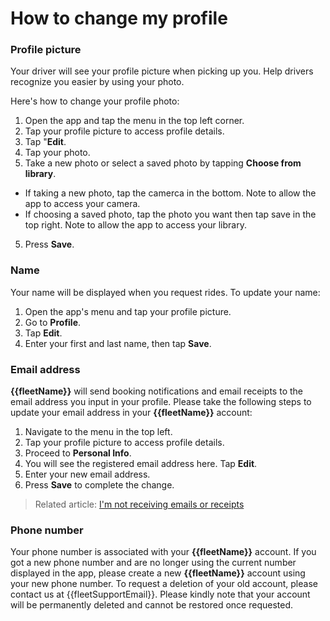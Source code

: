<h1>How to change my profile</h1>


### Profile picture

Your driver will see your profile picture when picking up you. Help drivers recognize you easier by using your photo.

Here's how to change your profile photo:

1. Open the app and tap the menu in the top left corner.
2. Tap your profile picture to access profile details.
3. Tap "**Edit**.
4. Tap your photo.
4. Take a new photo or select a saved photo by tapping **Choose from library**.
- If taking a new photo, tap the camerca in the bottom. Note to allow the app to access your camera.
- If choosing a saved photo, tap the photo you want then tap save in the top right. Note to allow the app to access your library.
5. Press **Save**.


### Name

Your name will be displayed when you request rides. To update your name:
1. Open the app's menu and tap your profile picture.
2. Go to **Profile**.
3. Tap **Edit**.
4. Enter your first and last name, then tap **Save**.

### Email address

**{{fleetName}}** will send booking notifications and email receipts to the email address you input in your profile.
Please take the following steps to update your email address in your **{{fleetName}}** account:

1. Navigate to the menu in the top left.
2. Tap your profile picture to access profile details.
3. Proceed to **Personal Info**.
4. You will see the registered email address here. Tap **Edit**.
6. Enter your new email address.
7. Press **Save** to complete the change.

> Related article: [I'm not receiving emails or receipts](im-not-getting-emails-or-receipts.md)


### Phone number

Your phone number is associated with your **{{fleetName}}** account. If you got a new phone number and are no longer using the current number displayed in the app, please create a new **{{fleetName}}** account using your new phone number.
To request a deletion of your old account, please contact us at {{fleetSupportEmail}}.
Please kindly note that your account will be permanently deleted and cannot be restored once requested.
